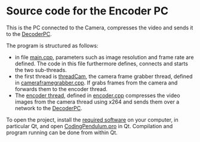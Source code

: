 # Source code for the Encoder PC

This is the PC connected to the Camera, compresses the video and sends it to the [DecoderPC](https://github.com/cbachhuber/PendulumTestBed/tree/master/DecoderPC). 

The program is structured as follows: 

- in file [main.cpp](https://github.com/cbachhuber/PendulumTestBed/blob/master/EncoderPC/main.cpp), parameters such as image resolution and frame rate are defined. The code in this file furthermore defines, connects and starts the two sub-threads.
- the first thread is [threadCam](https://github.com/cbachhuber/PendulumTestBed/blob/master/EncoderPC/main.cpp#L48), the camera frame grabber thread, defined in [cameraframegrabber.cpp](https://github.com/cbachhuber/PendulumTestBed/blob/master/EncoderPC/cameraframegrabber.cpp). If grabs frames from the camera and forwards them to the encoder thread.
- The [encoder thread](https://github.com/cbachhuber/PendulumTestBed/blob/master/EncoderPC/main.cpp#L54), defined in [encoder.cpp](https://github.com/cbachhuber/PendulumTestBed/blob/master/EncoderPC/encoder.cpp) compresses the video images from the camera thread using x264 and sends them over a network to the [DecoderPC](https://github.com/cbachhuber/PendulumTestBed/tree/master/DecoderPC).

To open the project, install the [required software](https://github.com/cbachhuber/PendulumTestBed/tree/master/DecoderPC) on your computer, in particular Qt, and open [CodingPendulum.pro](https://github.com/cbachhuber/PendulumTestBed/blob/master/EncoderPC/CodingPendulum.pro) in Qt. Compilation and program running can be done from within Qt.
